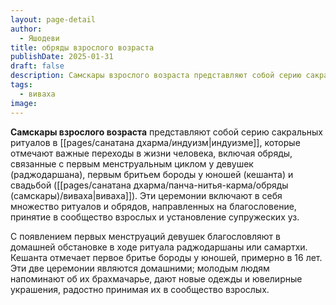 ```yaml
---
layout: page-detail
author:
  - Яшодеви
title: обряды взрослого возраста
publishDate: 2025-01-31
draft: false
description: Самскары взрослого возраста представляют собой серию сакральных ритуалов в индуизме, которые отмечают важные переходы в жизни человека, включая обряды, связанные с первым менструальным циклом у девушек (раджодаршана), первым бритьем бороды у юношей (кешанта) и свадьбой (виваха). Эти церемонии включают в себя множество ритуалов и обрядов, направленных на благословение, принятие в сообщество взрослых и установление супружеских уз.
tags:
  - виваха
image:
---
```

**Самскары взрослого возраста** представляют собой серию сакральных ритуалов в [[pages/санатана дхарма/индуизм|индуизме]], которые отмечают важные переходы в жизни человека, включая обряды, связанные с первым менструальным циклом у девушек (раджодаршана), первым бритьем бороды у юношей (кешанта) и свадьбой ([[pages/санатана дхарма/панча-нитья-карма/обряды (самскары)/виваха|виваха]]). Эти церемонии включают в себя множество ритуалов и обрядов, направленных на благословение, принятие в сообщество взрослых и установление супружеских уз.

С появлением первых менструаций девушек благословляют в домашней обстановке в ходе ритуала раджодаршаны или самартхи. Кешанта отмечает первое бритье бороды у юношей, примерно в 16 лет. Эти две церемонии являются домашними; молодым людям напоминают об их брахмачарье, дают новые одежды и ювелирные украшения, радостно принимая их в сообщество взрослых.

